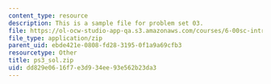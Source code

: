 ```yaml
---
content_type: resource
description: This is a sample file for problem set 03.
file: https://ol-ocw-studio-app-qa.s3.amazonaws.com/courses/6-00sc-introduction-to-computer-science-and-programming-spring-2011/dd829e0616f7e3d934ee93e562b23da3_ps3_sol.zip
file_type: application/zip
parent_uid: ebde421e-0808-fd28-3195-0f1a9a69cfb3
resourcetype: Other
title: ps3_sol.zip
uid: dd829e06-16f7-e3d9-34ee-93e562b23da3
---
```

